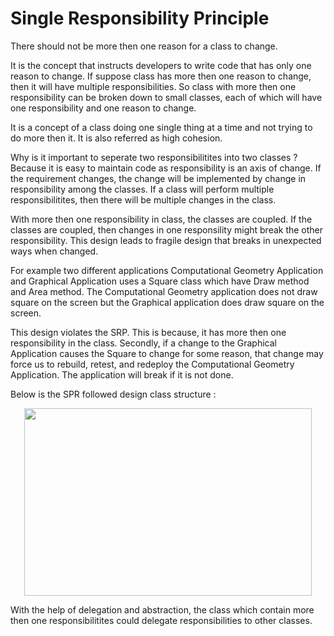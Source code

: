 
# Single Responsibility Principle

There should not be more then one reason for a class to change.

It is the concept that instructs developers to write code that has only one reason to change. If suppose class has more then one reason to change, then it will have multiple responsibilities. So class with more then one responsibility can be broken down to small classes, each of which will have one responsibility and one reason to change.

It is a concept of a class doing one single thing at a time and not trying to do more then it. It is also referred as high cohesion.


Why is it important to seperate two responsibilitites into two classes ?
Because it is easy to maintain code as responsibility is an axis of change. If the requirement changes, the change will be implemented by change in responsibility among the classes. If a class will perform multiple responsibilitites, then there will be multiple changes in the class.

With more then one responsibility in class, the classes are coupled. If the classes are coupled, then changes in one responsility might break the other responsibility. This design leads to fragile design that breaks in unexpected ways when changed.

For example two different applications Computational Geometry Application and Graphical Application uses a Square class which have Draw method and Area method. The Computational Geometry application does not draw square on the screen but the Graphical application does draw square on the screen.

This design violates the SRP. This is because, it has more then one responsibility in the class. Secondly, if a change to the Graphical Application causes the Square to
change for some reason, that change may force us to rebuild, retest, and redeploy the Computational Geometry Application. The application will break if it is not done.

Below is the SPR followed design class structure :

<p align="center">
  <img width="460" height="300" src="https://github.com/deekshakukreti/Images/blob/main/spr.png">
</p>

With the help of delegation and abstraction, the class which contain more then one responsibilitites could delegate responsibilities to other classes. 
